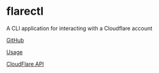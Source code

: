 # flarectl

A CLI application for interacting with a Cloudflare account

[GitHub](https://github.com/cloudflare/cloudflare-go)

[Usage](https://github.com/cloudflare/cloudflare-go/tree/master/cmd/flarectl)

[CloudFlare API](https://api.cloudflare.com/)
